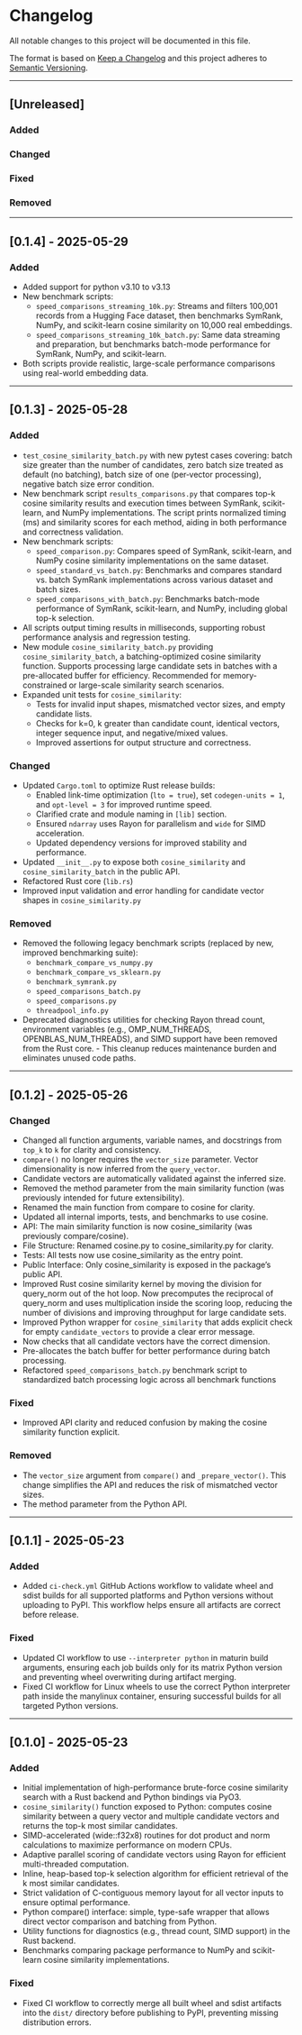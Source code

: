 # Changelog

All notable changes to this project will be documented in this file.

The format is based on [Keep a Changelog](https://keepachangelog.com/en/1.0.0/)
and this project adheres to [Semantic Versioning](https://semver.org/spec/v2.0.0.html).

---

## [Unreleased]

### Added
<!-- Add new features here -->

### Changed
<!-- Add changed behavior here -->

### Fixed
<!-- Add bug fixes here -->

### Removed
<!-- Add removals/deprecations here -->

---

## [0.1.4] - 2025-05-29

### Added
- Added support for python v3.10 to v3.13
- New benchmark scripts:
  - `speed_comparisons_streaming_10k.py`: Streams and filters 100,001 records from a Hugging Face dataset, then benchmarks SymRank, NumPy, and scikit-learn cosine similarity on 10,000 real embeddings.
  - `speed_comparisons_streaming_10k_batch.py`: Same data streaming and preparation, but benchmarks batch-mode performance for SymRank, NumPy, and scikit-learn.
- Both scripts provide realistic, large-scale performance comparisons using real-world embedding data.

---

## [0.1.3] - 2025-05-28 

### Added
- `test_cosine_similarity_batch.py` with new pytest cases covering: batch size greater than the number of candidates, zero batch size treated as default (no batching), batch size of one (per‐vector processing), negative batch size error condition.
- New benchmark script `results_comparisons.py` that compares top-k cosine similarity results and execution times between SymRank, scikit-learn, and NumPy implementations. The script prints normalized timing (ms) and similarity scores for each method, aiding in both performance and correctness validation.
- New benchmark scripts:
  - `speed_comparison.py`: Compares speed of SymRank, scikit-learn, and NumPy cosine similarity implementations on the same dataset.
  - `speed_standard_vs_batch.py`: Benchmarks and compares standard vs. batch SymRank implementations across various dataset and batch sizes.
  - `speed_comparisons_with_batch.py`: Benchmarks batch-mode performance of SymRank, scikit-learn, and NumPy, including global top-k selection.
- All scripts output timing results in milliseconds, supporting robust performance analysis and regression testing.
- New module `cosine_similarity_batch.py` providing `cosine_similarity_batch`, a batching-optimized cosine similarity function. Supports processing large candidate sets in batches with a pre-allocated buffer for efficiency. Recommended for memory-constrained or large-scale similarity search scenarios.
- Expanded unit tests for `cosine_similarity`:
  - Tests for invalid input shapes, mismatched vector sizes, and empty candidate lists.
  - Checks for k=0, k greater than candidate count, identical vectors, integer sequence input, and negative/mixed values.
  - Improved assertions for output structure and correctness.

### Changed
- Updated `Cargo.toml` to optimize Rust release builds:
  - Enabled link-time optimization (`lto = true`), set `codegen-units = 1`, and `opt-level = 3` for improved runtime speed.
  - Clarified crate and module naming in `[lib]` section.
  - Ensured `ndarray` uses Rayon for parallelism and `wide` for SIMD acceleration.
  - Updated dependency versions for improved stability and performance.
- Updated `__init__.py` to expose both `cosine_similarity` and `cosine_similarity_batch` in the public API.
- Refactored Rust core (`lib.rs`)
- Improved input validation and error handling for candidate vector shapes in `cosine_similarity.py`

### Removed
- Removed the following legacy benchmark scripts (replaced by new, improved benchmarking suite):
  - `benchmark_compare_vs_numpy.py`
  - `benchmark_compare_vs_sklearn.py`
  - `benchmark_symrank.py`
  - `speed_comparisons_batch.py`
  - `speed_comparisons.py`
  - `threadpool_info.py`
- Deprecated diagnostics utilities for checking Rayon thread count, environment variables (e.g., OMP_NUM_THREADS, OPENBLAS_NUM_THREADS), and SIMD support have been removed from the Rust core. - This cleanup reduces maintenance burden and eliminates unused code paths.

---

## [0.1.2] - 2025-05-26

### Changed
- Changed all function arguments, variable names, and docstrings from `top_k` to `k` for clarity and consistency.
- `compare()` no longer requires the `vector_size` parameter. Vector dimensionality is now inferred from the `query_vector`.
- Candidate vectors are automatically validated against the inferred size.
- Removed the method parameter from the main similarity function (was previously intended for future extensibility).
- Renamed the main function from compare to cosine for clarity.
- Updated all internal imports, tests, and benchmarks to use cosine.
- API: The main similarity function is now cosine_similarity (was previously compare/cosine).
- File Structure: Renamed cosine.py to cosine_similarity.py for clarity.
- Tests: All tests now use cosine_similarity as the entry point.
- Public Interface: Only cosine_similarity is exposed in the package’s public API.
- Improved Rust cosine similarity kernel by moving the division for query_norm out of the hot loop. Now precomputes the reciprocal of query_norm and uses multiplication inside the scoring loop, reducing the number of divisions and improving throughput for large candidate sets.
- Improved Python wrapper for `cosine_similarity` that adds explicit check for empty `candidate_vectors` to provide a clear error message. 
- Now checks that all candidate vectors have the correct dimension.
- Pre-allocates the batch buffer for better performance during batch processing.
- Refactored `speed_comparisons_batch.py` benchmark script to standardized batch processing logic across all benchmark functions

### Fixed
- Improved API clarity and reduced confusion by making the cosine similarity function explicit.

### Removed
- The `vector_size` argument from `compare()` and `_prepare_vector()`. This change simplifies the API and reduces the risk of mismatched vector sizes.
- The method parameter from the Python API.

---

## [0.1.1] - 2025-05-23

### Added
- Added `ci-check.yml` GitHub Actions workflow to validate wheel and sdist builds for all supported platforms and Python versions without uploading to PyPI. This workflow helps ensure all artifacts are correct before release.

### Fixed
- Updated CI workflow to use `--interpreter python` in maturin build arguments, ensuring each job builds only for its matrix Python version and preventing wheel overwriting during artifact merging.
- Fixed CI workflow for Linux wheels to use the correct Python interpreter path inside the manylinux container, ensuring successful builds for all targeted Python versions.

---

## [0.1.0] - 2025-05-23

### Added
- Initial implementation of high-performance brute-force cosine similarity search with a Rust backend and Python bindings via PyO3.
- `cosine_similarity()` function exposed to Python: computes cosine similarity between a query vector and multiple candidate vectors and returns the top-k most similar candidates.
- SIMD-accelerated (wide::f32x8) routines for dot product and norm calculations to maximize performance on modern CPUs.
- Adaptive parallel scoring of candidate vectors using Rayon for efficient multi-threaded computation.
- Inline, heap-based top-k selection algorithm for efficient retrieval of the k most similar candidates.
- Strict validation of C-contiguous memory layout for all vector inputs to ensure optimal performance.
- Python compare() interface: simple, type-safe wrapper that allows direct vector comparison and batching from Python.
- Utility functions for diagnostics (e.g., thread count, SIMD support) in the Rust backend.
- Benchmarks comparing package performance to NumPy and scikit-learn cosine similarity implementations.

### Fixed
- Fixed CI workflow to correctly merge all built wheel and sdist artifacts into the `dist/` directory before publishing to PyPI, preventing missing distribution errors.

